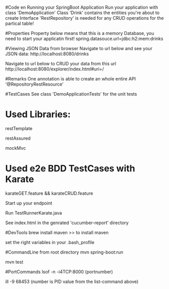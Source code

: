 #Code en Running your SpringBoot Application
Run your application with class 'DemoApplication'
Class 'Drink' contains the entities you're about to create
Interface 'RestRepository' is needed for any CRUD operations for the partical table!

#Properties
Property below means that this is a memory Database, you need to start your applicatin first!
spring.datasouce.url=jdbc:h2:mem:drinks

#Viewing JSON Data from browser
Navigate to url below and see your JSON data:
http://localhost:8080/drinks

Navigate to url below to CRUD your data from this url
http://localhost:8080/explorer/index.html#uri=/

#Remarks
One annotation is able to create an whole entire API '@RepositoryRestResource'


#TestCases
See class 'DemoApplicationTests' for the unit tests

# Used Libraries:
restTemplate

restAssured

mockMvc

# Used e2e BDD TestCases with Karate
karateGET.feature && karateCRUD.feature

Start up your endpoint

Run TestRunnerKarate.java

See index.html in the genrated 'cucumber-report' directory

#DevTools
brew install maven >> to install maven

set the right variables in your .bash_profile

#CommandLine from root directory
mvn spring-boot:run

mvn test

#PortCommands
lsof -n -i4TCP:8000 (portnumber)

ill -9 68453 (number is PID value from the list-command above)



